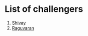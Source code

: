 # List of challengers
1. [Shivay](https://github.com/shivaylamba)
2. [Raguvaran](https://github.com/nullr4pt0r)
